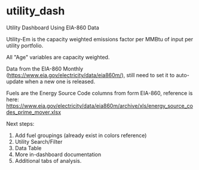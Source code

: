 # utility_dash
 Utility Dashboard Using EIA-860 Data

Utility-Em is the capacity weighted emissions factor per MMBtu of input per utility portfolio.

All "Age" variables are capacity weighted. 

Data from the EIA-860 Monthly (https://www.eia.gov/electricity/data/eia860m/), still need to set it to auto-update when a new one is released.

Fuels are the Energy Source Code columns from form EIA-860, reference is here: https://www.eia.gov/electricity/data/eia860m/archive/xls/energy_source_codes_prime_mover.xlsx 

Next steps: 
1. Add fuel groupings (already exist in colors reference)
2. Utility Search/Filter
3. Data Table
4. More in-dashboard documentation
5. Additional tabs of analysis.
